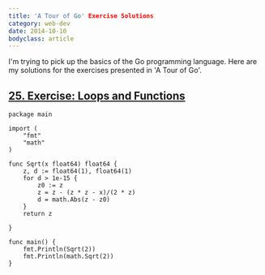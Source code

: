 ```yaml
---
title: 'A Tour of Go' Exercise Solutions
category: web-dev
date: 2014-10-10
bodyclass: article
---
```


I'm trying to pick up the basics of the Go programming language. Here are my solutions for the exercises presented in 'A Tour of Go'. 

## [25. Exercise: Loops and Functions](http://tour.golang.org/#25)

    package main

    import (
        "fmt"
        "math"
    )

    func Sqrt(x float64) float64 {
        z, d := float64(1), float64(1)
        for d > 1e-15 {
            z0 := z
            z = z - (z * z - x)/(2 * z)
            d = math.Abs(z - z0)
        }
        return z
            
    }

    func main() {
        fmt.Println(Sqrt(2))
        fmt.Println(math.Sqrt(2))
    }
